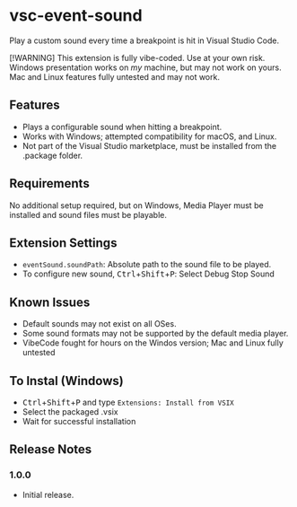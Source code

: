 # vsc-event-sound

Play a custom sound every time a breakpoint is hit in Visual Studio Code.

[!WARNING]
This extension is fully vibe-coded.  Use at your own risk.  Windows presentation works on *my* machine, but may not work on yours.  Mac and Linux features fully untested and may not work.


## Features

- Plays a configurable sound when hitting a breakpoint.
- Works with Windows; attempted compatibility for macOS, and Linux.
- Not part of the Visual Studio marketplace, must be installed from the .package folder.

## Requirements

No additional setup required, but on Windows, Media Player must be installed and sound files must be playable.

## Extension Settings

- `eventSound.soundPath`: Absolute path to the sound file to be played.
- To configure new sound, <kbd>Ctrl</kbd>+<kbd>Shift</kbd>+<kbd>P</kbd>: Select Debug Stop Sound

## Known Issues

- Default sounds may not exist on all OSes.
- Some sound formats may not be supported by the default media player.
- VibeCode fought for hours on the Windos version; Mac and Linux fully untested

## To Instal (Windows)

- <kbd>Ctrl</kbd>+<kbd>Shift</kbd>+<kbd>P</kbd> and type `Extensions: Install from VSIX`
- Select the packaged .vsix
- Wait for successful installation

## Release Notes

### 1.0.0

- Initial release.
